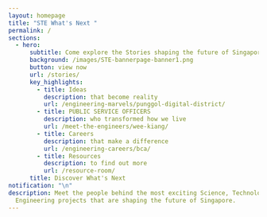 ```yaml
---
layout: homepage
title: "STE What's Next "
permalink: /
sections:
  - hero:
      subtitle: Come explore the Stories shaping the future of Singapore
      background: /images/STE-bannerpage-banner1.png
      button: view now
      url: /stories/
      key_highlights:
        - title: Ideas
          description: that become reality
          url: /engineering-marvels/punggol-digital-district/
        - title: PUBLIC SERVICE OFFICERS
          description: who transformed how we live
          url: /meet-the-engineers/wee-kiang/
        - title: Careers
          description: that make a difference
          url: /engineering-careers/bca/
        - title: Resources
          description: to find out more
          url: /resource-room/
      title: Discover What's Next
notification: "\n"
description: Meet the people behind the most exciting Science, Technology and
  Engineering projects that are shaping the future of Singapore.
---
```

